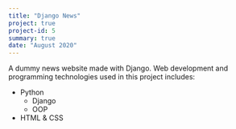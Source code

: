 ```yaml
---
title: "Django News"
project: true
project-id: 5
summary: true
date: "August 2020"
---
```


A dummy news website made with Django. Web development and programming technologies used in this project includes:
* Python
  * Django
  * OOP
* HTML & CSS



